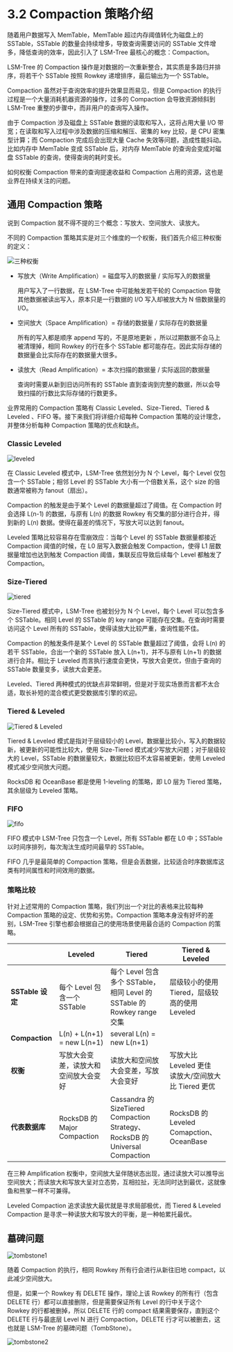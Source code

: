 # 3.2 Compaction 策略介绍

随着用户数据写入 MemTable，MemTable 超过内存阈值转化为磁盘上的 SSTable，SSTable 的数量会持续增多，导致查询需要访问的 SSTable 文件增多，降低查询的效率，因此引入了 LSM-Tree 最核心的概念：Compaction。

LSM-Tree 的 Compaction 操作是对数据的一次重新整合，其实质是多路归并排序，将若干个 SSTable 按照 Rowkey 递增排序，最后输出为一个 SSTable。

Compaction 虽然对于查询效率的提升效果显而易见，但是 Compaction 的执行过程是一个大量消耗机器资源的操作，过多的 Compaction 会导致资源倾斜到 LSM-Tree 重整的步骤中，而非用户的查询写入操作。

由于 Compaction 涉及磁盘上 SSTable 数据的读取和写入，这将占用大量 I/O 带宽；在读取和写入过程中涉及数据的压缩和解压、密集的 key 比较，是 CPU 密集型计算；而 Compaction 完成后会出现大量 Cache 失效等问题，造成性能抖动。比如内存中 MemTable 变成 SSTable 后，对内存 MemTable 的查询会变成对磁盘 SSTable 的查询，使得查询的耗时变长。

如何权衡 Compaction 带来的查询提速收益和 Compaction 占用的资源，这也是业界在持续关注的问题。

## 通用 Compaction 策略

说到 Compaction 就不得不提的三个概念：写放大、空间放大、读放大。

不同的 Compaction 策略其实是对三个维度的一个权衡，我们首先介绍三种权衡的定义：

![三种权衡](https://obbusiness-private.oss-cn-shanghai.aliyuncs.com/doc/img/kernel-advanced/V1.0.0/zh-CN/3.oceanbase-storage-engine/3.comlaction-01.png)

* 写放大（Write Amplification）= 磁盘写入的数据量 / 实际写入的数据量

  用户写入了一行数据，在 LSM-Tree 中可能触发若干轮的 Compaction 导致其他数据被读出写入，原本只是一行数据的 I/O 写入却被放大为 N 倍数据量的 I/O。

* 空间放大（Space Amplification）=  存储的数据量 / 实际存在的数据量
  
  所有的写入都是顺序 append 写的，不是原地更新 ，所以过期数据不会马上被清理掉，相同 Rowkey 的行在多个 SSTable 都可能存在。因此实际存储的数据量会比实际存在的数据量大很多。

* 读放大（Read Amplification）= 本次扫描的数据量 / 实际返回的数据量

  查询时需要从新到旧访问所有的 SSTable 直到查询到完整的数据，所以会导致扫描的行数比实际存储的行数更多。

业界常用的 Compaction 策略有 Classic Leveled、Size-Tiered、Tiered & Leveled 、FIFO 等。接下来我们将详细介绍每种 Compaction 策略的设计理念，并整体分析每种 Compaction 策略的优点和缺点。

### Classic Leveled

![leveled](https://obbusiness-private.oss-cn-shanghai.aliyuncs.com/doc/img/kernel-advanced/V1.0.0/zh-CN/3.oceanbase-storage-engine/3.comlaction-02.png)

在 Classic Leveled 模式中，LSM-Tree 依然划分为 N 个 Level，每个 Level 仅包含一个 SSTable；相邻 Level 的 SSTable 大小有一个倍数关系，这个 size 的倍数通常被称为 fanout（扇出）。

Compaction 的触发是由于某个 Level 的数据量超过了阈值。在 Compaction 时会选择 L(n-1) 的数据，与原有 L(n) 的数据 Rowkey 有交集的部分进行合并，得到新的 L(n) 数据。使得在最差的情况下，写放大可以达到 fanout。

Leveled 策略比较容易存在雪崩效应：当每个 Level 的 SSTable 数据量都接近 Compaction 阈值的时候，在 L0 层写入数据会触发 Compaction，使得 L1 层数据量增加也达到触发 Compaction 阈值，集联反应导致后续每个 Level 都触发了 Compaction。

### Size-Tiered

![tiered](https://obbusiness-private.oss-cn-shanghai.aliyuncs.com/doc/img/kernel-advanced/V1.0.0/zh-CN/3.oceanbase-storage-engine/3.comlaction-03.png)

Size-Tiered 模式中，LSM-Tree 也被划分为 N 个 Level，每个 Level 可以包含多个 SSTable。相同 Level 的 SSTable 的 key range 可能存在交集。在查询时需要访问这个 Level 所有的 SSTable，使得读放大比较严重，查询性能不佳。

Compaction 的触发条件是某个 Level 的 SSTable 数量超过了阈值，会将 L(n) 的若干 SSTable，合出一个新的 SSTable 放入 L(n+1)，并不与原有 L(n+1) 的数据进行合并。相比于 Leveled 而言执行速度会更快，写放大会更优，但由于查询的 SSTable 数量变多，读放大会更差。

Leveled、Tiered 两种模式的优缺点非常鲜明，但是对于现实场景而言都不太合适，取长补短的混合模式更受数据库引擎的欢迎。

### Tiered & Leveled

![Tiered & Leveled](https://obbusiness-private.oss-cn-shanghai.aliyuncs.com/doc/img/kernel-advanced/V1.0.0/zh-CN/3.oceanbase-storage-engine/3.comlaction-04.png)

Tiered & Leveled 模式是指对于层级较小的 Level，数据量比较小，写入的数据较新，被更新的可能性比较大，使用 Size-Tiered 模式减少写放大问题；对于层级较大的 Level，SSTable 的数据量较大，数据比较旧不太容易被更新，使用 Leveled 模式减少空间放大问题。

RocksDB 和 OceanBase 都是使用 1-leveling 的策略，即 L0 层为 Tiered 策略，其余层级为 Leveled 策略。

### FIFO

![fifo](https://obbusiness-private.oss-cn-shanghai.aliyuncs.com/doc/img/kernel-advanced/V1.0.0/zh-CN/3.oceanbase-storage-engine/3.comlaction-05.png)

FIFO 模式中 LSM-Tree 只包含一个 Level，所有 SSTable 都在 L0 中；SSTable 以时间序排列，每次淘汰生成时间最早的 SSTable。

FIFO 几乎是最简单的 Compaction 策略，但是会丢数据，比较适合时序数据库这类有时间属性和时间效用的数据。

### 策略比较

针对上述常用的 Compaction 策略，我们列出一个对比的表格来比较每种 Compaction 策略的设定、优势和劣势。Compaction 策略本身没有好坏的差别，LSM-Tree 引擎也都会根据自己的使用场景使用最合适的 Compaction 的策略。

|  | Leveled |  Tiered |  Tiered & Leveled |
|---|--------|---------|-------------------|
| **SSTable 设定** |  每个 Level 包含一个 SSTable | 每个 Level 包含多个 SSTable，相同 Level 的 SSTable 的 Rowkey range 交集 | 层级较小的使用 Tiered，层级较高的使用 Leveled  |
| **Compaction** | L(n) + L(n+1) = new L(n+1) | several L(n)  = new L(n+1)|  |
| **权衡** |  写放大会变差，读放大和空间放大会变好 | 读放大和空间放大会变差，写放大会变好| 写放大比 Leveled 更佳 </br>读放大/空间放大比 Tiered 更优 |
| **代表数据库** |  RocksDB 的 Major Compaction |  Cassandra 的 SizeTiered Compaction Strategy、RocksDB 的 Universal Compaction | RocksDB 的 Leveled Comapction、OceanBase|

在三种 Amplification 权衡中，空间放大呈伴随状态出现，通过读放大可以推导出空间放大；而读放大和写放大呈对立态势，互相拉扯，无法同时达到最优，这就像鱼和熊掌一样不可兼得。

Leveled Compaction 追求读放大最优就是寻求局部极优，而 Tiered & Leveled Compaction 是寻求一种读放大和写放大的平衡，是一种帕累托最优。

## 墓碑问题

![tombstone1](https://obbusiness-private.oss-cn-shanghai.aliyuncs.com/doc/img/kernel-advanced/V1.0.0/zh-CN/3.oceanbase-storage-engine/3.comlaction-06.png)

随着 Compaction 的执行，相同 Rowkey 所有行会进行从新往旧地 compact，以此减少空间放大。

但是，如果一个 Rowkey 有 DELETE 操作，理论上该 Rowkey 的所有行（包含 DELETE 行）都可以直接删除，但是需要保证所有 Level 的行中关于这个 Rowkey 的行都被删掉，所以 DELETE 行的 compact 结果需要保存，直到这个 DELETE 行与最底层 Level N 进行 Compaction，DELETE 行才可以被删去，这也就是 LSM-Tree 的墓碑问题（TombStone）。

![tombstone2](https://obbusiness-private.oss-cn-shanghai.aliyuncs.com/doc/img/kernel-advanced/V1.0.0/zh-CN/3.oceanbase-storage-engine/3.comlaction-07.png)
